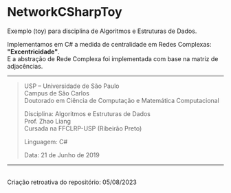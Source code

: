 # NetworkCSharpToy

Exemplo (toy) para disciplina de Algoritmos e Estruturas de Dados.

Implementamos em C# a medida de centralidade em Redes Complexas: <b>"Excentricidade"</b>. <br>
E a abstração de Rede Complexa foi implementada com base na matriz de adjacências.

***
>USP – Universidade de São Paulo <br>
>Campus de São Carlos <br>
>Doutorado em Ciência de Computação e Matemática Computacional <br>
>
> 
>Disciplina: Algoritmos e Estruturas de Dados <br>
>Prof. Zhao Liang <br>
>Cursada na FFCLRP-USP (Ribeirão Preto)
>
>Linguagem: C#
>            
>Data: 21 de Junho de 2019
***

<br>Criação retroativa do repositório: 05/08/2023
